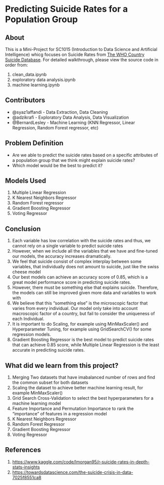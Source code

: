 # Predicting Suicide Rates for a Population Group

## About

This is a Mini-Project for SC1015 (Introduction to Data Science and Artificial Intelligence) whicg focuses on Suicide Rates from [The WHO Country Suicide Database](https://www.kaggle.com/datasets/russellyates88/suicide-rates-overview-1985-to-2016). For detailed walkthrough, please view the source code in order from:
1. clean_data.ipynb
2. exploratory data analysis.ipynb
3. machine learning.ipynb
  
## Contributors

- @syaz1affandi - Data Extraction, Data Cleaning
- @adzikrafi - Exploratory Data Analysis, Data Visualization
- @BernardLesley - Machine Learning (KNN Regressor, Linear Regression, Random Forest regressor, etc)

## Problem Definition

- Are we able to predict the suicide rates based on a specific attributes of a population group that we think might explain suicide rates?
- Which model would be the best to predict it?

## Models Used

1. Multiple Linear Regression
2. K Nearest Neighbors Regressor
3. Random Forest regressor
4. Gradient Boosting Regressor
5. Voting Regressor

## Conclusion

1. Each variable has low correlation with the suicide rates and thus, we cannot rely on a single variable to predict suicide rates
2. However, when we include all the variables that we have and fine-tuned our models, the accuracy increases dramatically. 
3. We feel that suicide consist of complex interplay between some variables, that individually does not amount to suicide, just like the swiss cheese model
4. Our best models can achieve an accuracy score of 0.85, which is a great model performance score in predicting suicide rates.
5. However, there must be something else that explains suicide. Therefore, the models can still be improved given more data and variables to work with
6. We believe that this “something else” is the microscopic factor that varies from every individual. Our model only take into account macroscopic factor of a country, but fail to consider the uniqueness of each Individual.
7. It is important to do Scaling, for example using MinMaxScaler() and Hyperparameter Tuning, for example using GridSearchCV() for some regression models.
8. Gradient Boosting Regressor is the best model to predict suicide rates that can achieve 0.85 score, while Multiple Linear Regression is the least accurate in predicting suicide rates.


## What did we learn from this project?
1. Merging Two datasets that have imabalanced number of rows and find the common subset for both datasets
2. Scaling the dataset to achieve better machine learning result, for example MinMaxScaler()
3. Grid Search Cross-Validation to select the best hyperparameters for a machine learning model
4. Feature Importance and Permutation Importance to rank the “importance” of features in a regression model
5. K Nearest Neighbors Regressor
6. Random Forest Regressor
7. Gradient Boosting Regressor
8. Voting Regressor

## References

1. https://www.kaggle.com/code/lmorgan95/r-suicide-rates-in-depth-stats-insights
2. https://towardsdatascience.com/the-suicide-crisis-in-data-7025f8551ca8



